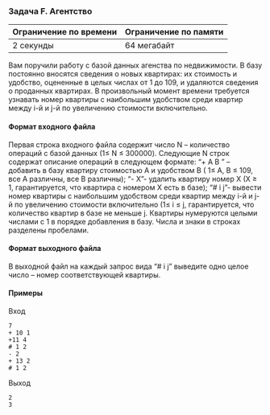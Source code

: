 ### Задача F. Агентство

| Ограничение по времени | Ограничение по памяти |
| :--------------------- | :-------------------- |
| 2 секунды              | 64 мегабайт           |

Вам поручили работу с базой данных агенства по недвижимости. В базу постоянно вносятся сведения о новых квартирах: их стоимость и удобство, оцененные в целых числах от 1 до 109, и удаляются сведения о проданных квартирах. В произвольный момент времени требуется узнавать номер квартиры с наибольшим удобством среди квартир между і-й и ј-й по увеличению стоимости включительно.

#### Формат входного файла

Первая строка входного файла содержит число N – количество операций с базой данных (1≤ N ≤ 300000). Следующие N строк содержат описание операций в следующем формате: “+ А В ” – добавить в базу квартиру стоимостью А и удобством В ( 1≤ А, В ≤ 109, все А различны, все В различны); “- Х”- удалить квартиру номер Х (Х ≥ 1, гарантируется, что квартира с номером Х есть в базе); “# і ј”- вывести номер квартиры с наибольшим удобством среди квартир между і-й и ј-й по увеличению стоимости включительно (1≤ і ≤ ј, гарантируется, что количество квартир в базе не меньше ј. Квартиры нумеруются целыми числами с 1 в порядке добавления в базу. Числа и знаки в строках разделены пробелами.

#### Формат выходного файла

В выходной файл на каждый запрос вида “# і ј” выведите одно целое число – номер соответствующей квартиры.

#### Примеры

Вход

```
7
+ 10 1
+11 4
# 1 2
- 2
+ 13 2
# 1 2
```

Выход

```
2
3
```
